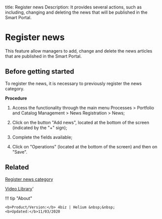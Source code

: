 title: Register news
Description: It provides several actions, such as including, changing and deleting the news that will be published in the Smart Portal. 

# Register news

This feature allow managers to add, change and delete the news articles that are published in the Smart Portal.

## Before getting started

To register the news, it is necessary to previously register the news category.

**Procedure**

1.	Access the functionality through the main menu Processes > Portfolio and Catalog Management > News Registration > News;

2.	Click on the button "Add news", located at the bottom of the screen (indicated by the "+" sign);

3.	Complete the fields available;

4.	Click on "Operations" (located at the bottom of the screen) and then on "Save".


Related
-------

[Register news category](/en-us/4biz-helium/processes/portfolio-and-catalog/configuration/register-news-category.html)


<i class='fa fa-youtube-play  fa-2x' style='color:#97ce17;vertical-align: middle;'> </i> [Video Library](https://www.youtube.com/playlist?list=PLB5qK2uzf2RPsG8HdkE7qEHB39yEI_T8y)'

!!! tip "About"

    <b>Product/Version:</b> 4biz | Helium &nbsp;&nbsp;
    <b>Updated:</b>11/03/2020
